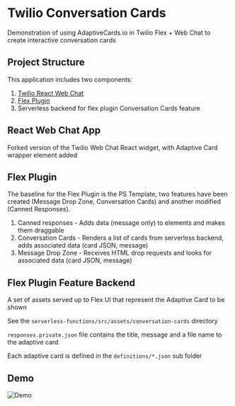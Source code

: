 # Twilio Conversation Cards

Demonstration of using AdaptiveCards.io in Twilio Flex + Web Chat to create interactive conversation cards

## Project Structure

This application includes two components:

1. [Twilio React Web Chat](https://www.twilio.com/code-exchange/twilio-webchat-react-app)
2. [Flex Plugin](https://www.twilio.com/docs/flex/developer/ui-and-plugins)
3. Serverless backend for flex plugin Conversation Cards feature



## React Web Chat App

Forked version of the Twilio Web Chat React widget, with Adaptive Card wrapper element added


## Flex Plugin

The baseline for the Flex Plugin is the PS Template, two features have been created (Message Drop Zone, Conversation Cards) and another modified (Canned Responses).

1. Canned responses - Adds data (message only) to elements and makes them draggable
2. Conversation Cards - Renders a list of cards from serverless backend, adds associated data (card JSON, message)
3. Message Drop Zone - Receives HTML drop requests and looks for associated data (card JSON, message)

##  Flex Plugin Feature Backend

A set of assets served up to Flex UI that represent the Adaptive Card to be shown

See the `serverless-functions/src/assets/conversation-cards` directory

`responses.private.json` file contains the title, message and a file name to the adaptive card

Each adaptive card is defined in the `definitions/*.json` sub folder

## Demo

![Demo](docs/demo.gif)